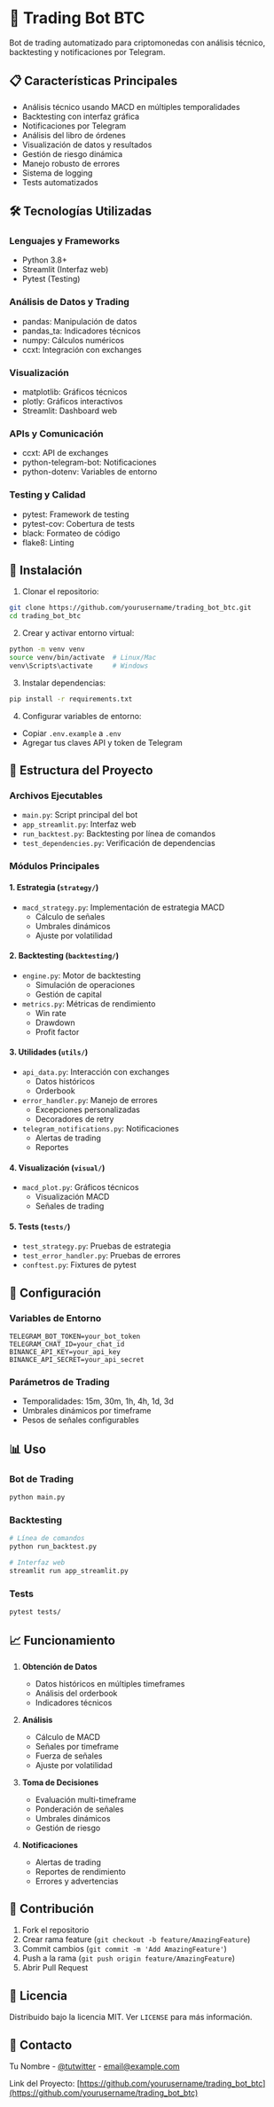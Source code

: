 # 🤖 Trading Bot BTC

Bot de trading automatizado para criptomonedas con análisis técnico, backtesting y notificaciones por Telegram.

## 📋 Características Principales

- Análisis técnico usando MACD en múltiples temporalidades
- Backtesting con interfaz gráfica
- Notificaciones por Telegram
- Análisis del libro de órdenes
- Visualización de datos y resultados
- Gestión de riesgo dinámica
- Manejo robusto de errores
- Sistema de logging
- Tests automatizados

## 🛠️ Tecnologías Utilizadas

### Lenguajes y Frameworks
- Python 3.8+
- Streamlit (Interfaz web)
- Pytest (Testing)

### Análisis de Datos y Trading
- pandas: Manipulación de datos
- pandas_ta: Indicadores técnicos
- numpy: Cálculos numéricos
- ccxt: Integración con exchanges

### Visualización
- matplotlib: Gráficos técnicos
- plotly: Gráficos interactivos
- Streamlit: Dashboard web

### APIs y Comunicación
- ccxt: API de exchanges
- python-telegram-bot: Notificaciones
- python-dotenv: Variables de entorno

### Testing y Calidad
- pytest: Framework de testing
- pytest-cov: Cobertura de tests
- black: Formateo de código
- flake8: Linting

## 🚀 Instalación

1. Clonar el repositorio:
```bash
git clone https://github.com/yourusername/trading_bot_btc.git
cd trading_bot_btc
```

2. Crear y activar entorno virtual:
```bash
python -m venv venv
source venv/bin/activate  # Linux/Mac
venv\Scripts\activate     # Windows
```

3. Instalar dependencias:
```bash
pip install -r requirements.txt
```

4. Configurar variables de entorno:
- Copiar `.env.example` a `.env`
- Agregar tus claves API y token de Telegram

## 📁 Estructura del Proyecto

### Archivos Ejecutables
- `main.py`: Script principal del bot
- `app_streamlit.py`: Interfaz web
- `run_backtest.py`: Backtesting por línea de comandos
- `test_dependencies.py`: Verificación de dependencias

### Módulos Principales

#### 1. Estrategia (`strategy/`)
- `macd_strategy.py`: Implementación de estrategia MACD
  - Cálculo de señales
  - Umbrales dinámicos
  - Ajuste por volatilidad

#### 2. Backtesting (`backtesting/`)
- `engine.py`: Motor de backtesting
  - Simulación de operaciones
  - Gestión de capital
- `metrics.py`: Métricas de rendimiento
  - Win rate
  - Drawdown
  - Profit factor

#### 3. Utilidades (`utils/`)
- `api_data.py`: Interacción con exchanges
  - Datos históricos
  - Orderbook
- `error_handler.py`: Manejo de errores
  - Excepciones personalizadas
  - Decoradores de retry
- `telegram_notifications.py`: Notificaciones
  - Alertas de trading
  - Reportes

#### 4. Visualización (`visual/`)
- `macd_plot.py`: Gráficos técnicos
  - Visualización MACD
  - Señales de trading

#### 5. Tests (`tests/`)
- `test_strategy.py`: Pruebas de estrategia
- `test_error_handler.py`: Pruebas de errores
- `conftest.py`: Fixtures de pytest

## 🔧 Configuración

### Variables de Entorno
```env
TELEGRAM_BOT_TOKEN=your_bot_token
TELEGRAM_CHAT_ID=your_chat_id
BINANCE_API_KEY=your_api_key
BINANCE_API_SECRET=your_api_secret
```

### Parámetros de Trading
- Temporalidades: 15m, 30m, 1h, 4h, 1d, 3d
- Umbrales dinámicos por timeframe
- Pesos de señales configurables

## 📊 Uso

### Bot de Trading
```bash
python main.py
```

### Backtesting
```bash
# Línea de comandos
python run_backtest.py

# Interfaz web
streamlit run app_streamlit.py
```

### Tests
```bash
pytest tests/
```

## 📈 Funcionamiento

1. **Obtención de Datos**
   - Datos históricos en múltiples timeframes
   - Análisis del orderbook
   - Indicadores técnicos

2. **Análisis**
   - Cálculo de MACD
   - Señales por timeframe
   - Fuerza de señales
   - Ajuste por volatilidad

3. **Toma de Decisiones**
   - Evaluación multi-timeframe
   - Ponderación de señales
   - Umbrales dinámicos
   - Gestión de riesgo

4. **Notificaciones**
   - Alertas de trading
   - Reportes de rendimiento
   - Errores y advertencias

## 🤝 Contribución

1. Fork el repositorio
2. Crear rama feature (`git checkout -b feature/AmazingFeature`)
3. Commit cambios (`git commit -m 'Add AmazingFeature'`)
4. Push a la rama (`git push origin feature/AmazingFeature`)
5. Abrir Pull Request

## 📝 Licencia

Distribuido bajo la licencia MIT. Ver `LICENSE` para más información.

## 📧 Contacto

Tu Nombre - [@tutwitter](https://twitter.com/tutwitter) - email@example.com

Link del Proyecto: [https://github.com/yourusername/trading_bot_btc](https://github.com/yourusername/trading_bot_btc) 